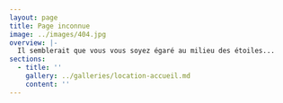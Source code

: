 ```yaml
---
layout: page
title: Page inconnue
image: ../images/404.jpg
overview: |-
  Il semblerait que vous vous soyez égaré au milieu des étoiles...
sections:
  - title: ''
    gallery: ../galleries/location-accueil.md
    content: ''
---
```

